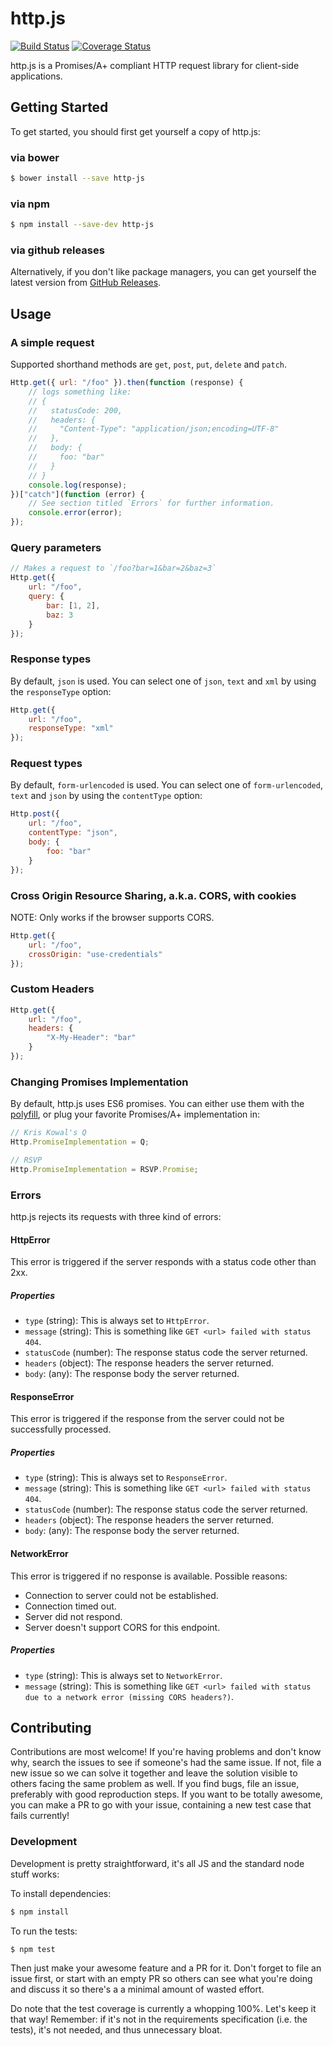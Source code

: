 # http.js

[![Build Status](https://travis-ci.org/jussi-kalliokoski/http.js.svg)](https://travis-ci.org/jussi-kalliokoski/http.js)
[![Coverage Status](https://img.shields.io/coveralls/jussi-kalliokoski/http.js.svg)](https://coveralls.io/r/jussi-kalliokoski/http.js)

http.js is a Promises/A+ compliant HTTP request library for client-side applications.

## Getting Started

To get started, you should first get yourself a copy of http.js:

### via bower

```sh
$ bower install --save http-js
```

### via npm

```sh
$ npm install --save-dev http-js
```

### via github releases

Alternatively, if you don't like package managers, you can get yourself the latest version from [GitHub Releases](https://github.com/jussi-kalliokoski/http.js/releases).

## Usage

### A simple request

Supported shorthand methods are `get`, `post`, `put`, `delete` and `patch`.

```javascript
Http.get({ url: "/foo" }).then(function (response) {
    // logs something like:
    // {
    //   statusCode: 200,
    //   headers: {
    //     "Content-Type": "application/json;encoding=UTF-8"
    //   },
    //   body: {
    //     foo: "bar"
    //   }
    // }
    console.log(response);
})["catch"](function (error) {
    // See section titled `Errors` for further information.
    console.error(error);
});
```

### Query parameters

```javascript
// Makes a request to `/foo?bar=1&bar=2&baz=3`
Http.get({
    url: "/foo",
    query: {
        bar: [1, 2],
        baz: 3
    }
});
```

### Response types

By default, `json` is used. You can select one of `json`, `text` and `xml` by using the `responseType` option:

```javascript
Http.get({
    url: "/foo",
    responseType: "xml"
});
```

### Request types

By default, `form-urlencoded` is used. You can select one of `form-urlencoded`, `text` and `json` by using the `contentType` option:

```javascript
Http.post({
    url: "/foo",
    contentType: "json",
    body: {
        foo: "bar"
    }
});
```

### Cross Origin Resource Sharing, a.k.a. CORS, with cookies

NOTE: Only works if the browser supports CORS.

```javascript
Http.get({
    url: "/foo",
    crossOrigin: "use-credentials"
});
```

### Custom Headers

```javascript
Http.get({
    url: "/foo",
    headers: {
        "X-My-Header": "bar"
    }
});
```

### Changing Promises Implementation

By default, http.js uses ES6 promises. You can either use them with the [polyfill](https://github.com/jakearchibald/es6-promise), or plug your favorite Promises/A+ implementation in:

```javascript
// Kris Kowal's Q
Http.PromiseImplementation = Q;

// RSVP
Http.PromiseImplementation = RSVP.Promise;
```

### Errors

http.js rejects its requests with three kind of errors:

#### HttpError

This error is triggered if the server responds with a status code other than 2xx.

##### Properties

* `type` (string): This is always set to `HttpError`.
* `message` (string): This is something like `GET <url> failed with status 404`.
* `statusCode` (number): The response status code the server returned.
* `headers` (object): The response headers the server returned.
* `body`: (any): The response body the server returned.

#### ResponseError

This error is triggered if the response from the server could not be successfully processed.

##### Properties

* `type` (string): This is always set to `ResponseError`.
* `message` (string): This is something like `GET <url> failed with status 404`.
* `statusCode` (number): The response status code the server returned.
* `headers` (object): The response headers the server returned.
* `body`: (any): The response body the server returned.


#### NetworkError

This error is triggered if no response is available. Possible reasons:

* Connection to server could not be established.
* Connection timed out.
* Server did not respond.
* Server doesn't support CORS for this endpoint.

##### Properties

* `type` (string): This is always set to `NetworkError`.
* `message` (string): This is something like `GET <url> failed with status due to a network error (missing CORS headers?)`.

## Contributing

Contributions are most welcome! If you're having problems and don't know why, search the issues to see if someone's had the same issue. If not, file a new issue so we can solve it together and leave the solution visible to others facing the same problem as well. If you find bugs, file an issue, preferably with good reproduction steps. If you want to be totally awesome, you can make a PR to go with your issue, containing a new test case that fails currently!

### Development

Development is pretty straightforward, it's all JS and the standard node stuff works:

To install dependencies:

```bash
$ npm install
```

To run the tests:

```bash
$ npm test
```

Then just make your awesome feature and a PR for it. Don't forget to file an issue first, or start with an empty PR so others can see what you're doing and discuss it so there's a a minimal amount of wasted effort.

Do note that the test coverage is currently a whopping 100%. Let's keep it that way! Remember: if it's not in the requirements specification (i.e. the tests), it's not needed, and thus unnecessary bloat.
